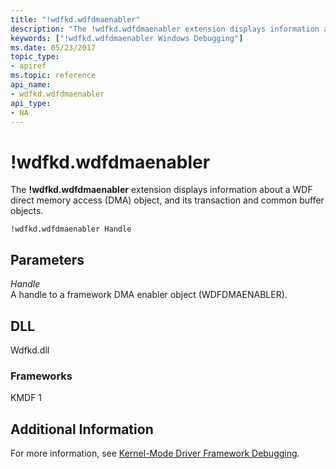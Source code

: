 ```yaml
---
title: "!wdfkd.wdfdmaenabler"
description: "The !wdfkd.wdfdmaenabler extension displays information about a WDF direct memory access (DMA) object, and its transaction and common buffer objects."
keywords: ["!wdfkd.wdfdmaenabler Windows Debugging"]
ms.date: 05/23/2017
topic_type:
- apiref
ms.topic: reference
api_name:
- wdfkd.wdfdmaenabler
api_type:
- NA
---
```


# !wdfkd.wdfdmaenabler

The **!wdfkd.wdfdmaenabler** extension displays information about a WDF direct memory access (DMA) object, and its transaction and common buffer objects.

```dbgcmd
!wdfkd.wdfdmaenabler Handle
```

## Parameters

<span id="_______Handle______"></span><span id="_______handle______"></span><span id="_______HANDLE______"></span> *Handle*   
A handle to a framework DMA enabler object (WDFDMAENABLER).

## DLL

Wdfkd.dll

### Frameworks

KMDF 1

## Additional Information

For more information, see [Kernel-Mode Driver Framework Debugging](../debugger/kernel-mode-driver-framework-debugging.md).
